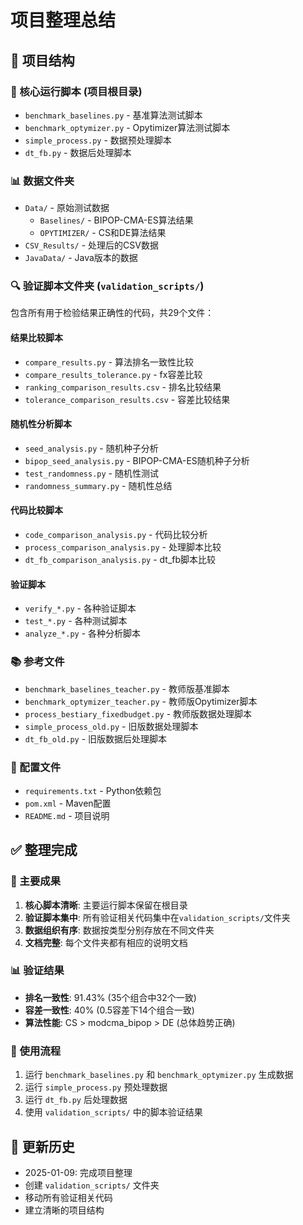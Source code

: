 # 项目整理总结

## 📁 项目结构

### 🎯 核心运行脚本 (项目根目录)
- `benchmark_baselines.py` - 基准算法测试脚本
- `benchmark_optymizer.py` - Opytimizer算法测试脚本
- `simple_process.py` - 数据预处理脚本
- `dt_fb.py` - 数据后处理脚本

### 📊 数据文件夹
- `Data/` - 原始测试数据
  - `Baselines/` - BIPOP-CMA-ES算法结果
  - `OPYTIMIZER/` - CS和DE算法结果
- `CSV_Results/` - 处理后的CSV数据
- `JavaData/` - Java版本的数据

### 🔍 验证脚本文件夹 (`validation_scripts/`)
包含所有用于检验结果正确性的代码，共29个文件：

#### 结果比较脚本
- `compare_results.py` - 算法排名一致性比较
- `compare_results_tolerance.py` - fx容差比较
- `ranking_comparison_results.csv` - 排名比较结果
- `tolerance_comparison_results.csv` - 容差比较结果

#### 随机性分析脚本
- `seed_analysis.py` - 随机种子分析
- `bipop_seed_analysis.py` - BIPOP-CMA-ES随机种子分析
- `test_randomness.py` - 随机性测试
- `randomness_summary.py` - 随机性总结

#### 代码比较脚本
- `code_comparison_analysis.py` - 代码比较分析
- `process_comparison_analysis.py` - 处理脚本比较
- `dt_fb_comparison_analysis.py` - dt_fb脚本比较

#### 验证脚本
- `verify_*.py` - 各种验证脚本
- `test_*.py` - 各种测试脚本
- `analyze_*.py` - 各种分析脚本

### 📚 参考文件
- `benchmark_baselines_teacher.py` - 教师版基准脚本
- `benchmark_optymizer_teacher.py` - 教师版Opytimizer脚本
- `process_bestiary_fixedbudget.py` - 教师版数据处理脚本
- `simple_process_old.py` - 旧版数据处理脚本
- `dt_fb_old.py` - 旧版数据后处理脚本

### 📄 配置文件
- `requirements.txt` - Python依赖包
- `pom.xml` - Maven配置
- `README.md` - 项目说明

## ✅ 整理完成

### 🎯 主要成果
1. **核心脚本清晰**: 主要运行脚本保留在根目录
2. **验证脚本集中**: 所有验证相关代码集中在`validation_scripts/`文件夹
3. **数据组织有序**: 数据按类型分别存放在不同文件夹
4. **文档完整**: 每个文件夹都有相应的说明文档

### 📊 验证结果
- **排名一致性**: 91.43% (35个组合中32个一致)
- **容差一致性**: 40% (0.5容差下14个组合一致)
- **算法性能**: CS > modcma_bipop > DE (总体趋势正确)

### 🔄 使用流程
1. 运行 `benchmark_baselines.py` 和 `benchmark_optymizer.py` 生成数据
2. 运行 `simple_process.py` 预处理数据
3. 运行 `dt_fb.py` 后处理数据
4. 使用 `validation_scripts/` 中的脚本验证结果

## 📝 更新历史
- 2025-01-09: 完成项目整理
- 创建 `validation_scripts/` 文件夹
- 移动所有验证相关代码
- 建立清晰的项目结构


